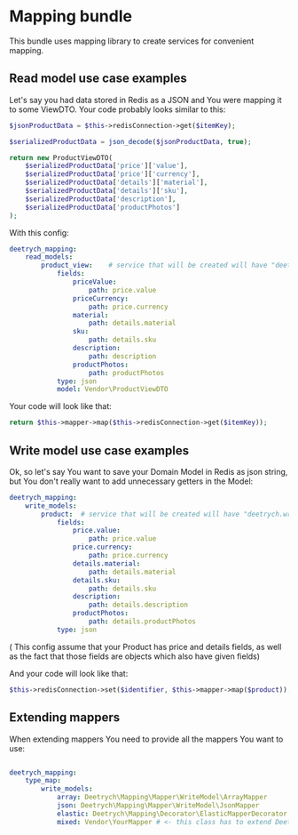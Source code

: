Mapping bundle
===========

This bundle uses mapping library to create services for convenient mapping.


Read model use case examples
--------------

Let's say you had data stored in Redis as a JSON and You were mapping it to some ViewDTO. Your code probably looks similar to this:

```php
$jsonProductData = $this->redisConnection->get($itemKey);

$serializedProductData = json_decode($jsonProductData, true);

return new ProductViewDTO(
    $serializedProductData['price']['value'],
    $serializedProductData['price']['currency'],
    $serializedProductData['details']['material'],
    $serializedProductData['details']['sku'],
    $serializedProductData['description'],
    $serializedProductData['productPhotos']
);
```


With this config:

```yml
deetrych_mapping:
    read_models:
        product_view:    # service that will be created will have "deetrych.read_model.mapper.product_view" id
            fields:
                priceValue:
                    path: price.value
                priceCurrency:
                    path: price.currency
                material:
                    path: details.material
                sku:
                    path: details.sku
                description:
                    path: description
                productPhotos:
                    path: productPhotos
            type: json
            model: Vendor\ProductViewDTO
```

Your code will look like that:
```php
return $this->mapper->map($this->redisConnection->get($itemKey));
```



Write model use case examples
--------------

Ok, so let's say You want to save your Domain Model in Redis as json string, but You don't really want to add unnecessary getters in the Model:

```yml
deetrych_mapping:
    write_models:
        product:  # service that will be created will have "deetrych.write_model.mapper.product" id
            fields:
                price.value:
                    path: price.value
                price.currency:
                    path: price.currency
                details.material:
                    path: details.material
                details.sku:
                    path: details.sku
                description:
                    path: details.description
                productPhotos:
                    path: details.productPhotos
            type: json
```
( This config assume that your Product has price and details fields, as well as the fact that those fields are objects which also have given fields)


And your code will look like that:
```php
$this->redisConnection->set($identifier, $this->mapper->map($product));
```


Extending mappers
--------------

When extending mappers You need to provide all the mappers You want to use:

```yml

deetrych_mapping:
    type_map:
        write_models:
            array: Deetrych\Mapping\Mapper\WriteModel\ArrayMapper
            json: Deetrych\Mapping\Mapper\WriteModel\JsonMapper
            elastic: Deetrych\Mapping\Decorator\ElasticMapperDecorator
            mixed: Vendor\YourMapper # <- this class has to extend Deetrych\Mapping\Mapper\WriteModel\AbstractMapper
```

